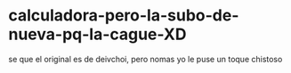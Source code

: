 # calculadora-pero-la-subo-de-nueva-pq-la-cague-XD
se que el original es de deivchoi, pero nomas yo le puse un toque chistoso
